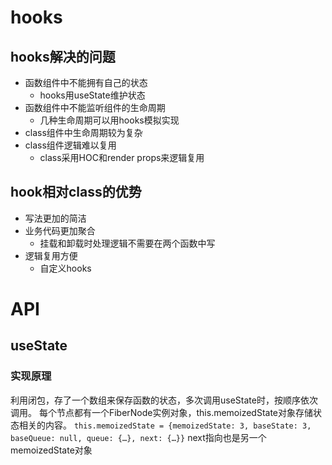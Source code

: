# hooks
## hooks解决的问题
  - 函数组件中不能拥有自己的状态
    - hooks用useState维护状态
  - 函数组件中不能监听组件的生命周期
    - 几种生命周期可以用hooks模拟实现
  - class组件中生命周期较为复杂
  - class组件逻辑难以复用
    - class采用HOC和render props来逻辑复用
## hook相对class的优势
  - 写法更加的简洁
  - 业务代码更加聚合
    - 挂载和卸载时处理逻辑不需要在两个函数中写
  - 逻辑复用方便
    - 自定义hooks
  
# API
## useState
### 实现原理
  利用闭包，存了一个数组来保存函数的状态，多次调用useState时，按顺序依次调用。
  每个节点都有一个FiberNode实例对象，this.memoizedState对象存储状态相关的内容。
  `this.memoizedState = {memoizedState: 3, baseState: 3, baseQueue: null, queue: {…}, next: {…}}`
  next指向也是另一个memoizedState对象